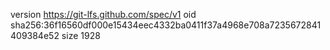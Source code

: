 version https://git-lfs.github.com/spec/v1
oid sha256:36f16560df000e15434eec4332ba0411f37a4968e708a7235672841409384e52
size 1928
